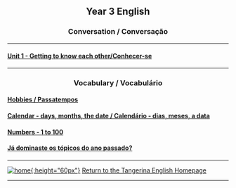 <h2> 
<p align="center">
Year 3 English
</p>
</h2>

<h3>
<p align="center">
Conversation / Conversação
</p>
</h3>

***

#### [Unit 1 - Getting to know each other/Conhecer-se](https://tangerina-pt.github.io/English/GTKEO_CD)

***

<h3>
<p align="center">
Vocabulary / Vocabulário
</p>
</h3>

#### [Hobbies / Passatempos](https://tangerina-pt.github.io/English/Hobbies_C)
#### [Calendar - days, months, the date / Calendário - dias, meses, a data](https://tangerina-pt.github.io/English/Calendar_CD)
#### [Numbers - 1 to 100](https://tangerina-pt.github.io/English/Cardinal_Numbers_C)
#### [Já dominaste os tópicos do ano passado?](https://tangerina-pt.github.io/English/Y2_ano_passado)  

***

[![home](https://1blockatatime.github.io/English/images/home.png){:height="60px"}](https://tangerina-pt.github.io/English) [Return to the Tangerina English Homepage](https://tangerina-pt.github.io/English)

***
